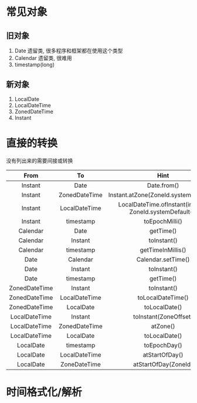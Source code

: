 # 常见对象 #

## 旧对象 ##
1. Date 遗留类, 很多程序和框架都在使用这个类型
2. Calendar 遗留类, 很难用
3. timestamp(long)

## 新对象 ##
1. LocalDate
2. LocalDateTime
3. ZonedDateTime
4. Instant

# 直接的转换 #
没有列出来的需要间接或转换

From|To|Hint
:-:|:-:|:-:
Instant|Date|Date.from()
Instant|ZonedDateTime|Instant.atZone(ZoneId.systemDefault())
Instant|LocalDateTime|LocalDateTime.ofInstant(instant, ZoneId.systemDefault())
Instant|timestamp|toEpochMilli()
Calendar|Date|getTime()
Calendar|Instant|toInstant()
Calendar|timestamp|getTimeInMillis()
Date|Calendar|Calendar.setTime()
Date|Instant|toInstant()
Date|timestamp|getTime()
ZonedDateTime|Instant|toInstant()
ZonedDateTime|LocalDateTime|toLocalDateTime()
ZonedDateTime|LocalDate|toLocalDate()
LocalDateTime|Instant|toInstant(ZoneOffset)
LocalDateTime|ZonedDateTime|atZone()
LocalDateTime|LocalDate|toLocalDate()
LocalDate|timestamp|toEpochDay()
LocalDate|LocalDateTime|atStartOfDay()
LocalDate|ZoneDateTime|atStartOfDay(ZoneId)

# 时间格式化/解析 #

